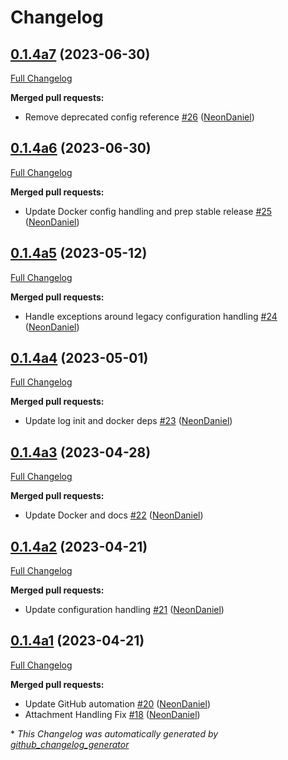 # Changelog

## [0.1.4a7](https://github.com/NeonGeckoCom/neon_email_proxy/tree/0.1.4a7) (2023-06-30)

[Full Changelog](https://github.com/NeonGeckoCom/neon_email_proxy/compare/0.1.4a6...0.1.4a7)

**Merged pull requests:**

- Remove deprecated config reference [\#26](https://github.com/NeonGeckoCom/neon_email_proxy/pull/26) ([NeonDaniel](https://github.com/NeonDaniel))

## [0.1.4a6](https://github.com/NeonGeckoCom/neon_email_proxy/tree/0.1.4a6) (2023-06-30)

[Full Changelog](https://github.com/NeonGeckoCom/neon_email_proxy/compare/0.1.4a5...0.1.4a6)

**Merged pull requests:**

- Update Docker config handling and prep stable release [\#25](https://github.com/NeonGeckoCom/neon_email_proxy/pull/25) ([NeonDaniel](https://github.com/NeonDaniel))

## [0.1.4a5](https://github.com/NeonGeckoCom/neon_email_proxy/tree/0.1.4a5) (2023-05-12)

[Full Changelog](https://github.com/NeonGeckoCom/neon_email_proxy/compare/0.1.4a4...0.1.4a5)

**Merged pull requests:**

- Handle exceptions around legacy configuration handling [\#24](https://github.com/NeonGeckoCom/neon_email_proxy/pull/24) ([NeonDaniel](https://github.com/NeonDaniel))

## [0.1.4a4](https://github.com/NeonGeckoCom/neon_email_proxy/tree/0.1.4a4) (2023-05-01)

[Full Changelog](https://github.com/NeonGeckoCom/neon_email_proxy/compare/0.1.4a3...0.1.4a4)

**Merged pull requests:**

- Update log init and docker deps [\#23](https://github.com/NeonGeckoCom/neon_email_proxy/pull/23) ([NeonDaniel](https://github.com/NeonDaniel))

## [0.1.4a3](https://github.com/NeonGeckoCom/neon_email_proxy/tree/0.1.4a3) (2023-04-28)

[Full Changelog](https://github.com/NeonGeckoCom/neon_email_proxy/compare/0.1.4a2...0.1.4a3)

**Merged pull requests:**

- Update Docker and docs [\#22](https://github.com/NeonGeckoCom/neon_email_proxy/pull/22) ([NeonDaniel](https://github.com/NeonDaniel))

## [0.1.4a2](https://github.com/NeonGeckoCom/neon_email_proxy/tree/0.1.4a2) (2023-04-21)

[Full Changelog](https://github.com/NeonGeckoCom/neon_email_proxy/compare/0.1.4a1...0.1.4a2)

**Merged pull requests:**

- Update configuration handling [\#21](https://github.com/NeonGeckoCom/neon_email_proxy/pull/21) ([NeonDaniel](https://github.com/NeonDaniel))

## [0.1.4a1](https://github.com/NeonGeckoCom/neon_email_proxy/tree/0.1.4a1) (2023-04-21)

[Full Changelog](https://github.com/NeonGeckoCom/neon_email_proxy/compare/0.1.3...0.1.4a1)

**Merged pull requests:**

- Update GitHub automation [\#20](https://github.com/NeonGeckoCom/neon_email_proxy/pull/20) ([NeonDaniel](https://github.com/NeonDaniel))
- Attachment Handling Fix [\#18](https://github.com/NeonGeckoCom/neon_email_proxy/pull/18) ([NeonDaniel](https://github.com/NeonDaniel))



\* *This Changelog was automatically generated by [github_changelog_generator](https://github.com/github-changelog-generator/github-changelog-generator)*

